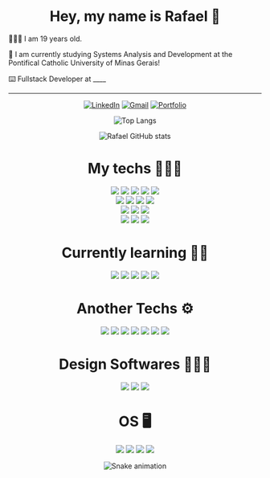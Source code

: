 
<h1 align="center">Hey, my name is Rafael 🤗</h1>
<p align="center">
    <p>🧑🏽‍💼 I am 19 years old.</p> 
    <p>🏫 I am currently studying Systems Analysis and Development at the Pontifical Catholic University of Minas Gerais!</p>
    <p>⌨️ Fullstack Developer at ____</p>
</p>
<hr>
<div align="center">

[![LinkedIn](https://img.shields.io/badge/linkedin-%230077B5.svg?style=for-the-badge&logo=linkedin&logoColor=white)](https://www.linkedin.com/in/rafael-henrique-pereira-37b155232/) [![Gmail](https://img.shields.io/badge/Gmail-D14836?style=for-the-badge&logo=gmail&logoColor=white)](mailto:rafael.hpereira7@gmail.com) [![Portfolio](https://img.shields.io/website?label=portfolio&style=for-the-badge&up_message=on&url=https%3A%2F%2Frafael-dev.tech)](https://rafael-dev.tech) <br/>

![Top Langs](https://github-readme-stats.vercel.app/api/top-langs/?username=rafaelpereira7l&layout=compact&langs_count=8&theme=omni) 

![Rafael GitHub stats](https://github-readme-stats.vercel.app/api?username=rafaelpereira7l&show_icons=true&theme=omni)

</div>

<h1 align="center"> My techs 👨🏾‍💻 </h1>
<div style="display: inline_block" align="center">
    <section>
    <img src="https://img.shields.io/badge/HTML5-E34F26?style=for-the-badge&logo=html5&logoColor=white"/>
    <img src="https://img.shields.io/badge/CSS3-1572B6?style=for-the-badge&logo=css3&logoColor=white"/>
    <img src="https://img.shields.io/badge/JavaScript-F7DF1E?style=for-the-badge&logo=javascript&logoColor=black"/>
    <img src="https://img.shields.io/badge/Bootstrap-563D7C?style=for-the-badge&logo=bootstrap&logoColor=white"/>
     <img src="https://img.shields.io/badge/Sass-CC6699?style=for-the-badge&logo=sass&logoColor=white"/>
    </section>
    <section>
    <img src="https://img.shields.io/badge/React-20232A?style=for-the-badge&logo=react&logoColor=61DAFB"/>
    <img src="https://img.shields.io/badge/Next-black?style=for-the-badge&logo=next.js&logoColor=white"/>
    <img src="https://img.shields.io/badge/typescript-%23007ACC.svg?style=for-the-badge&logo=typescript&logoColor=white"/>
    <img src="https://img.shields.io/badge/tailwindcss-%2338B2AC.svg?style=for-the-badge&logo=tailwind-css&logoColor=white"/>
    </section>
    <section>
    <img src="https://img.shields.io/badge/Node.js-43853D?style=for-the-badge&logo=node.js&logoColor=white"/>
    <img src="https://img.shields.io/badge/Express.js-404D59?style=for-the-badge"/>
    <img src="https://img.shields.io/badge/MongoDB-4EA94B?style=for-the-badge&logo=mongodb&logoColor=white"/>
    </section>
    <section>
    <img src="https://img.shields.io/badge/GIT-E44C30?style=for-the-badge&logo=git&logoColor=white"/>
    <img src="https://img.shields.io/badge/NPM-%23000000.svg?style=for-the-badge&logo=npm&logoColor=white"/>
    <img src="https://img.shields.io/badge/docker-%230db7ed.svg?style=for-the-badge&logo=docker&logoColor=white"/>
    </section>

</div>

<h1 align="center"> Currently learning 👨‍🎓 </h1>
<div style="display: inline_block" align="center">
    <img src="https://img.shields.io/badge/PHP-777BB4?style=for-the-badge&logo=php&logoColor=white"/>
    <img src="https://img.shields.io/badge/Laravel-FF2D20?style=for-the-badge&logo=laravel&logoColor=white"/>
    <img src="https://img.shields.io/badge/mysql-%2300f.svg?style=for-the-badge&logo=mysql&logoColor=white"/>
    <img src="https://img.shields.io/badge/postgres-%23316192.svg?style=for-the-badge&logo=postgresql&logoColor=white"/>
    <img src="https://img.shields.io/badge/MariaDB-003545?style=for-the-badge&logo=mariadb&logoColor=white"/>
</div>

<h1 align="center"> Another Techs ⚙️</h1>
<div style="display: inline_block" align="center">
    <section>
    <img src="https://img.shields.io/badge/Java-ED8B00?style=for-the-badge&logo=java&logoColor=white"/>
    <img src="https://img.shields.io/badge/Python-3776AB?style=for-the-badge&logo=python&logoColor=white"/>
    <img src="https://img.shields.io/badge/.NET-5C2D91?style=for-the-badge&logo=.net&logoColor=white"/>
    <img src="https://img.shields.io/badge/heroku-%23430098.svg?style=for-the-badge&logo=heroku&logoColor=white"/>
    <img src="https://img.shields.io/badge/vercel-%23000000.svg?style=for-the-badge&logo=vercel&logoColor=white"/>
    <img src="https://img.shields.io/badge/Netlify-00C7B7?style=for-the-badge&logo=netlify&logoColor=white"/>
    <img src="https://img.shields.io/badge/AWS-%23FF9900.svg?style=for-the-badge&logo=amazon-aws&logoColor=white"/>
    </section>

</div>

<h1 align="center"> Design Softwares 👨🏾‍🎨</h1>
<div style="display: inline_block" align="center">
    <img src="https://img.shields.io/badge/adobe%20photoshop-%2331A8FF.svg?style=for-the-badge&logo=adobe%20photoshop&logoColor=white"/>
    <img src="https://img.shields.io/badge/Adobe%20after%20affects-CF96FD?style=for-the-badge&logo=Adobe%20after%20effects&logoColor=393665"/>
    <img src="https://img.shields.io/badge/Adobe%20Premiere%20Pro-9999FF?style=for-the-badge&logo=Adobe%20Premiere%20Pro&logoColor=white"/>
</div>

<h1 align="center"> OS 🖥️</h1>
<div style="display: inline_block" align="center">
    <img src="https://img.shields.io/badge/Windows-0078D6?style=for-the-badge&logo=windows&logoColor=white"/>
    <img src="https://img.shields.io/badge/Ubuntu-E95420?style=for-the-badge&logo=ubuntu&logoColor=white"/>
    <img src="https://img.shields.io/badge/iOS-000000?style=for-the-badge&logo=ios&logoColor=white"/>
    <img src="https://img.shields.io/badge/Android-3DDC84?style=for-the-badge&logo=android&logoColor=white"/>
</div>

<div align="center">
  
  ![Snake animation](https://github.com/danielbped/danielbped/blob/output/github-contribution-grid-snake.svg)
  
</div>
